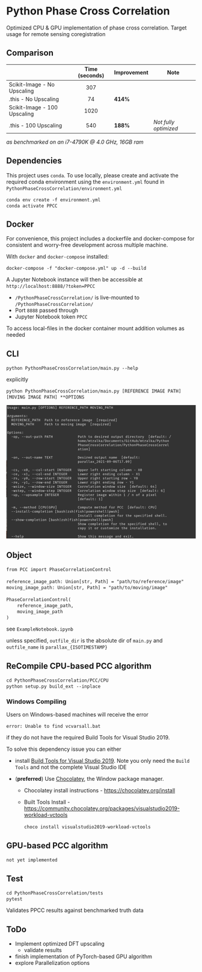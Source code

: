 # Python Phase Cross Correlation

Optimized CPU & GPU implementation of phase cross correlation. Target usage for remote sensing coregistration

## Comparison

|                              | Time (seconds) | Improvement | Note                  |
|------------------------------|:--------------:|-------------|-----------------------|
| Scikit-Image - No Upscaling  |       307        |             |                       |
| .this - No Upscaling         |       74       |     **414%**    |                       |
| Scikit-Image - 100 Upscaling |      1020      |             |                       |
|     .this - 100 Upscaling    |       540      |     **188%**    | *Not fully optimized* |

*as benchmarked on an i7-4790K @ 4.0 GHz, 16GB ram*

## Dependencies

This project uses `conda`. To use locally, please create and activate the required conda environment using the `environment.yml` found in `PythonPhaseCrossCorrelation/environment.yml`

    conda env create -f environment.yml
    conda activate PPCC

## Docker

For convenience, this project includes a dockerfile and docker-compose for consistent and worry-free development across multiple machine.

With `docker` and `docker-compose` installed:

    docker-compose -f "docker-compose.yml" up -d --build

A Jupyter Notebook instance will then be accessible at `http://localhost:8888/?token=PPCC`

- `/PythonPhaseCrossCorrelation/` is live-mounted to `/PythonPhaseCrossCorrelation/`
- Port `8888` passed through
- Jupyter Notebook token `PPCC`

To access local-files in the docker container mount addition volumes as needed

## CLI

    python PythonPhaseCrossCorrelation/main.py --help

 explicitly

    python PythonPhaseCrossCorrelation/main.py [REFERENCE IMAGE PATH] [MOVING IMAGE PATH] **OPTIONS

![CLI Example](/images/PythonPhaseCrossCorrelation-CLI-Example.png)

## Object

    from PCC import PhaseCorrelationControl
    
    reference_image_path: Union[str, Path] = "path/to/reference/image"
    moving_image_path: Union[str, Path] = "path/to/moving/image"
    
    PhaseCorrelationControl(
        reference_image_path,
        moving_image_path
    )

see `ExampleNotebook.ipynb`

unless specified, `outfile_dir` is the absolute dir of `main.py` and `outfile_name` is `parallax_{ISOTIMESTAMP}`

## ReCompile CPU-based PCC algorithm

```
cd PythonPhaseCrossCorrelation/PCC/CPU
python setup.py build_ext --inplace
```

### Windows Compiling

Users on Windows-based machines will receive the error

    error: Unable to find vcvarsall.bat

if they do not have the required Build Tools for Visual Studio 2019.

To solve this dependency issue you can either

- install [Build Tools for Visual Studio 2019](https://visualstudio.microsoft.com/downloads/). Note you only need the `Build Tools` and not the complete Visual Studio IDE

- (**preferred**) Use [Chocolatey](https://chocolatey.org), the Window package manager.

    - Chocolatey install instructions - https://chocolatey.org/install
    - Built Tools Install - https://community.chocolatey.org/packages/visualstudio2019-workload-vctools

        `choco install visualstudio2019-workload-vctools`

## GPU-based PCC algorithm

    not yet implemented

## Test

    cd PythonPhaseCrossCorrelation/tests
    pytest

Validates PPCC results against benchmarked truth data

## ToDo

- Implement optimized DFT upscaling
  - validate results
- finish implementation of PyTorch-based GPU algorithm
- explore Parallelization options
